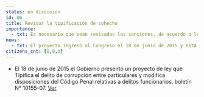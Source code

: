 ```yaml
---
status: en discusion
id: 06
title: Revisar la tipificación de cohecho
importance:
  - txt: Es necesario que sean revisadas las sanciones, de acuerdo a los estándares internacionales y que se sancione de acuerdo a la gravedad que reviste este delito.
news:
  - txt: El proyecto ingresó al Congreso el 18 de junio de 2015 y está pendiente de discusión.
citizens_cnt: [0,0,0]
---
```


* El 18 de junio de 2015 el Gobierno presentó un proyecto de ley que Tipifica  el  delito  de  corrupción  entre particulares  y  modifica  disposiciones  del  Código  Penal  relativas  a  delitos funcionarios, boletín  N°  10155-07. [Ver](http://camara.cl/pley/pley_detalle.aspx?prmID=10565&prmBL=10155-07)